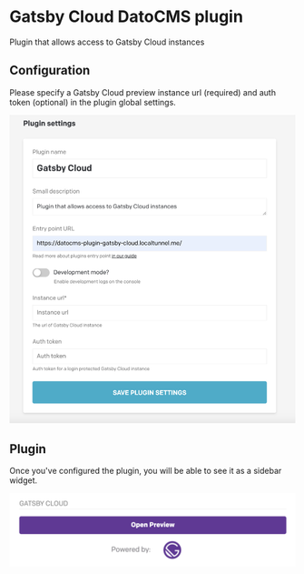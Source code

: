 # Gatsby Cloud DatoCMS plugin

Plugin that allows access to Gatsby Cloud instances

## Configuration

Please specify a Gatsby Cloud preview instance url (required) and auth token (optional) in the plugin global settings.

![Configuration screenshot](config-screenshot.png)

## Plugin 

Once you've configured the plugin, you will be able to see it as a sidebar widget. 

![Plugin screenshot](plugin-screenshot.png)

